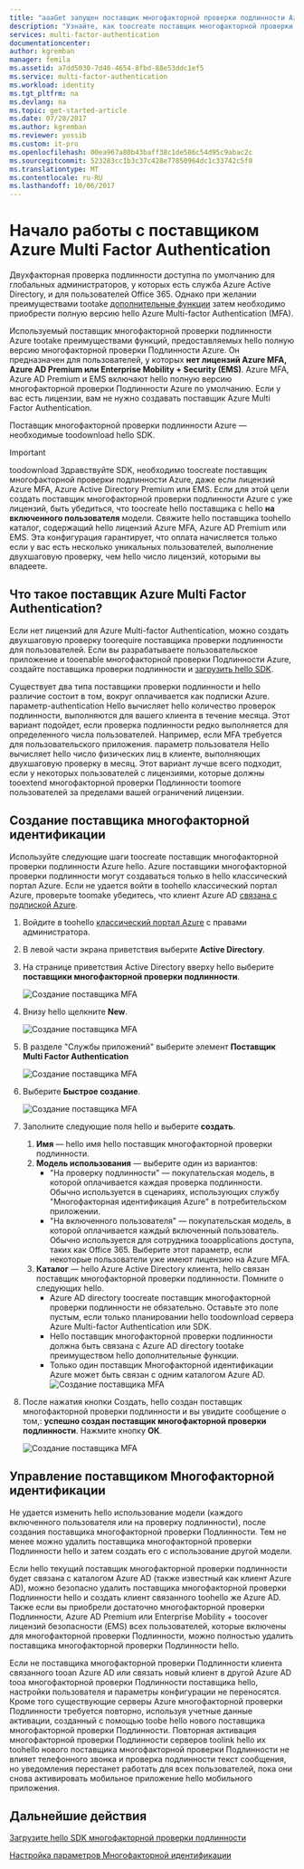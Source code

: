 ```yaml
---
title: "aaaGet запущен поставщик многофакторной проверки подлинности Azure | Документы Microsoft"
description: "Узнайте, как toocreate поставщик многофакторной проверки подлинности Azure."
services: multi-factor-authentication
documentationcenter: 
author: kgremban
manager: femila
ms.assetid: a7dd5030-7d40-4654-8fbd-88e53ddc1ef5
ms.service: multi-factor-authentication
ms.workload: identity
ms.tgt_pltfrm: na
ms.devlang: na
ms.topic: get-started-article
ms.date: 07/28/2017
ms.author: kgremban
ms.reviewer: yossib
ms.custom: it-pro
ms.openlocfilehash: 00ea967a80b43baff38c1de586c54d95c9abac2c
ms.sourcegitcommit: 523283cc1b3c37c428e77850964dc1c33742c5f0
ms.translationtype: MT
ms.contentlocale: ru-RU
ms.lasthandoff: 10/06/2017
---
```

# <a name="getting-started-with-an-azure-multi-factor-auth-provider"></a>Начало работы с поставщиком Azure Multi Factor Authentication
Двухфакторная проверка подлинности доступна по умолчанию для глобальных администраторов, у которых есть служба Azure Active Directory, и для пользователей Office 365. Однако при желании преимуществами tootake [дополнительные функции](multi-factor-authentication-whats-next.md) затем необходимо приобрести полную версию hello Azure Multi-factor Authentication (MFA).

Используемый поставщик многофакторной проверки подлинности Azure tootake преимуществами функций, предоставляемых hello полную версию многофакторной проверки Подлинности Azure. Он предназначен для пользователей, у которых **нет лицензий Azure MFA, Azure AD Premium или Enterprise Mobility + Security (EMS)**.  Azure MFA, Azure AD Premium и EMS включают hello полную версию многофакторной проверки Подлинности Azure по умолчанию. Если у вас есть лицензии, вам не нужно создавать поставщик Azure Multi Factor Authentication.

Поставщик многофакторной проверки подлинности Azure — необходимые toodownload hello SDK.

> [!IMPORTANT]
> toodownload Здравствуйте SDK, необходимо toocreate поставщик многофакторной проверки подлинности Azure, даже если лицензий Azure MFA, Azure Active Directory Premium или EMS.  Если для этой цели создать поставщик многофакторной проверки подлинности Azure с уже лицензий, быть убедиться, что toocreate hello поставщика с hello **на включенного пользователя** модели. Свяжите hello поставщика toohello каталог, содержащий hello лицензий Azure MFA, Azure AD Premium или EMS. Эта конфигурация гарантирует, что оплата начисляется только если у вас есть несколько уникальных пользователей, выполнение двухшаговую проверку, чем hello число лицензий, которыми вы владеете.

## <a name="what-is-an-azure-multi-factor-auth-provider"></a>Что такое поставщик Azure Multi Factor Authentication?

Если нет лицензий для Azure Multi-factor Authentication, можно создать двухшаговую проверку toorequire поставщика проверки подлинности для пользователей. Если вы разрабатываете пользовательское приложение и tooenable многофакторной проверки Подлинности Azure, создайте поставщика проверки подлинности и [загрузить hello SDK](multi-factor-authentication-sdk.md).

Существует два типа поставщики проверки подлинности и hello различие состоит в том, вокруг оплачивается как подписки Azure. параметр-authentication Hello вычисляет hello количество проверок подлинности, выполняются для вашего клиента в течение месяца. Этот вариант подойдет, если проверка подлинности редко выполняется для определенного числа пользователей. Например, если MFA требуется для пользовательского приложения. параметр пользователя Hello вычисляет hello число физических лиц в клиенте, выполняющих двухшаговую проверку в месяц. Этот вариант лучше всего подходит, если у некоторых пользователей с лицензиями, которые должны tooextend многофакторной проверки Подлинности toomore пользователей за пределами вашей ограничений лицензии.

## <a name="create-a-multi-factor-auth-provider"></a>Создание поставщика многофакторной идентификации
Используйте следующие шаги toocreate поставщик многофакторной проверки подлинности Azure hello. Azure поставщики многофакторной проверки подлинности могут создаваться только в hello классический портал Azure. Если не удается войти в toohello классический портал Azure, проверьте toomake убедитесь, что клиент Azure AD [связана с подпиской Azure](../active-directory/active-directory-how-subscriptions-associated-directory.md). 

1. Войдите в toohello [классический портал Azure](https://manage.windowsazure.com) с правами администратора.
2. В левой части экрана приветствия выберите **Active Directory**.
3. На странице приветствия Active Directory вверху hello выберите **поставщики многофакторной проверки подлинности**.
   
   ![Создание поставщика MFA](./media/multi-factor-authentication-get-started-auth-provider/authprovider1.png)

4. Внизу hello щелкните **New**.
   
   ![Создание поставщика MFA](./media/multi-factor-authentication-get-started-auth-provider/authprovider2.png)

5. В разделе "Службы приложений" выберите элемент **Поставщик Multi Factor Authentication**
   
   ![Создание поставщика MFA](./media/multi-factor-authentication-get-started-auth-provider/authprovider3.png)

6. Выберите **Быстрое создание**.
   
   ![Создание поставщика MFA](./media/multi-factor-authentication-get-started-auth-provider/authprovider4.png)

7. Заполните следующие поля hello и выберите **создать**.
   1. **Имя** — hello имя hello поставщик многофакторной проверки подлинности.
   2. **Модель использования** — выберите один из вариантов:
      * "На проверку подлинности" — покупательская модель, в которой оплачивается каждая проверка подлинности. Обычно используется в сценариях, использующих службу "Многофакторная идентификация Azure" в потребительском приложении.
      * "На включенного пользователя" — покупательская модель, в которой оплачивается каждый включенный пользователь. Обычно используется для сотрудника tooapplications доступа, таких как Office 365. Выберите этот параметр, если некоторые пользователи уже имеют лицензию на Azure MFA.
   3. **Каталог** — hello Azure Active Directory клиента, hello связан поставщик многофакторной проверки подлинности. Помните о следующих hello.
      * Azure AD directory toocreate поставщик многофакторной проверки подлинности не обязательно. Оставьте это поле пустым, если только планировании hello toodownload сервера Azure Multi-factor Authentication или SDK.
      * Hello поставщик многофакторной проверки подлинности должна быть связана с Azure AD directory tootake преимуществом hello дополнительные функции.
      * Только один поставщик Многофакторной идентификации Azure может быть связан с одним каталогом Azure AD.  
      ![Создание поставщика MFA](./media/multi-factor-authentication-get-started-auth-provider/authprovider5.png)

8. После нажатия кнопки Создать, hello создан поставщик многофакторной проверки подлинности и вы увидите сообщение о том,: **успешно создан поставщик многофакторной проверки подлинности**. Нажмите кнопку **ОК**.  
   
   ![Создание поставщика MFA](./media/multi-factor-authentication-get-started-auth-provider/authprovider6.png)  

## <a name="manage-your-multi-factor-auth-provider"></a>Управление поставщиком Многофакторной идентификации

Не удается изменить hello использование модели (каждого включенного пользователя или на проверку подлинности), после создания поставщика многофакторной проверки Подлинности. Тем не менее можно удалить поставщика многофакторной проверки Подлинности hello и затем создать его с использование другой модели.

Если hello текущий поставщик многофакторной проверки подлинности будет связана с каталогом Azure AD (также известный как клиент Azure AD), можно безопасно удалить поставщика многофакторной проверки Подлинности hello и создать клиент связанного toohello же Azure AD. Также если вы приобрели достаточно многофакторной проверки Подлинности, Azure AD Premium или Enterprise Mobility + toocover лицензий безопасности (EMS) всех пользователей, которые включены для многофакторной проверки Подлинности, можно полностью удалить поставщика многофакторной проверки Подлинности hello.

Если не поставщика многофакторной проверки Подлинности клиента связанного tooan Azure AD или связать новый клиент в другой Azure AD tooa многофакторной проверки Подлинности поставщика hello, настройки пользователя и параметры конфигурации не переносятся. Кроме того существующие серверы Azure многофакторной проверки Подлинности требуется повторно, используя учетные данные активации, созданный с помощью toobe hello нового поставщика многофакторной проверки Подлинности. Повторная активация многофакторной проверки Подлинности серверов toolink hello их toohello нового поставщика многофакторной проверки Подлинности не влияет телефонного звонка и проверка подлинности текст сообщения, но уведомления перестанет работать для всех пользователей, пока они снова активировать мобильное приложение hello мобильного приложения.

## <a name="next-steps"></a>Дальнейшие действия

[Загрузите hello SDK многофакторной проверки подлинности](multi-factor-authentication-sdk.md)

[Настройка параметров Многофакторной идентификации](multi-factor-authentication-whats-next.md)
